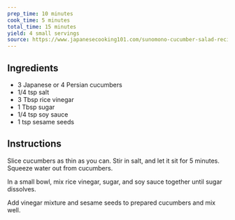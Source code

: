 ```yaml
---
prep_time: 10 minutes
cook_time: 5 minutes
total_time: 15 minutes
yield: 4 small servings
source: https://www.japanesecooking101.com/sunomono-cucumber-salad-recipe/
---
```


## Ingredients

* 3 Japanese or 4 Persian cucumbers
* 1/4 tsp salt
* 3 Tbsp rice vinegar
* 1 Tbsp sugar
* 1/4 tsp soy sauce
* 1 tsp sesame seeds


## Instructions

Slice cucumbers as thin as you can. Stir in salt, and let it sit for 5 minutes. Squeeze water out from cucumbers.

In a small bowl, mix rice vinegar, sugar, and soy sauce together until sugar dissolves.

Add vinegar mixture and sesame seeds to prepared cucumbers and mix well.
